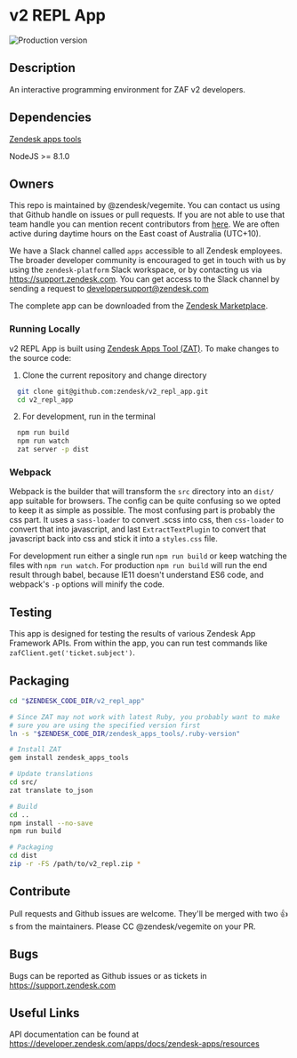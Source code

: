 # v2 REPL App
![Production version](https://samson.zende.sk/projects/v2_repl_app/stages/production.svg?token=84457be797bb7a1e00d1f57575d5112a)


## Description
An interactive programming environment for ZAF v2 developers.

## Dependencies
[Zendesk apps tools](https://github.com/zendesk/zendesk_apps_tools)

NodeJS >= 8.1.0

## Owners
This repo is maintained by @zendesk/vegemite. You can contact us using that Github handle on issues or pull requests. If you are not able to use that team handle you can mention recent contributors from [here](https://github.com/zendesk/v2_repl_app/graphs/contributors).
We are often active during daytime hours on the East coast of Australia (UTC+10).

We have a Slack channel called `apps` accessible to all Zendesk employees. The broader developer community is encouraged to get in
touch with us by using the `zendesk-platform` Slack workspace, or by contacting us via https://support.zendesk.com. You can get access
to the Slack channel by sending a request to developersupport@zendesk.com

The complete app can be downloaded from the [Zendesk Marketplace](https://www.zendesk.com/apps/support/v2-repl/).

### Running Locally

v2 REPL App is built using [Zendesk Apps Tool (ZAT)](https://github.com/zendesk/zendesk_apps_tools). To make changes to the source code:

1) Clone the current repository and change directory
  ```sh
    git clone git@github.com:zendesk/v2_repl_app.git
    cd v2_repl_app
  ```

2) For development, run in the terminal
  ```sh
    npm run build
    npm run watch
    zat server -p dist
  ```

### Webpack

Webpack is the builder that will transform the `src` directory into an `dist/` app suitable for browsers. The config can be quite confusing so we opted to keep it as simple as possible. The most confusing part is probably the css part. It uses a `sass-loader` to convert .scss into css, then `css-loader` to convert that into javascript, and last `ExtractTextPlugin` to convert that javascript back into css and stick it into a `styles.css` file.

For development run either a single run `npm run build` or keep watching the files with `npm run watch`. For production `npm run build` will run the end result through babel, because IE11 doesn't understand ES6 code, and webpack's `-p` options will minify the code.

## Testing
This app is designed for testing the results of various Zendesk App Framework APIs. From within the app, you can run test commands
like `zafClient.get('ticket.subject')`.

## Packaging

```sh
cd "$ZENDESK_CODE_DIR/v2_repl_app"

# Since ZAT may not work with latest Ruby, you probably want to make
# sure you are using the specified version first
ln -s "$ZENDESK_CODE_DIR/zendesk_apps_tools/.ruby-version"

# Install ZAT
gem install zendesk_apps_tools

# Update translations
cd src/
zat translate to_json

# Build
cd ..
npm install --no-save
npm run build

# Packaging
cd dist
zip -r -FS /path/to/v2_repl.zip *
```

## Contribute
Pull requests and Github issues are welcome. They'll be merged with two :+1:s from the maintainers.
Please CC @zendesk/vegemite on your PR.

## Bugs
Bugs can be reported as Github issues or as tickets in https://support.zendesk.com

## Useful Links
API documentation can be found at https://developer.zendesk.com/apps/docs/zendesk-apps/resources
